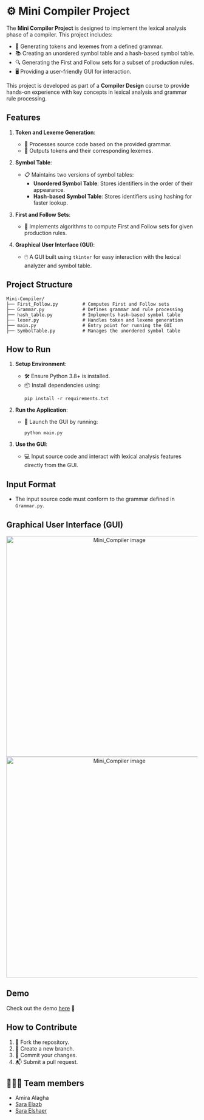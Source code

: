 # ⚙️ Mini Compiler Project

The **Mini Compiler Project** is designed to implement the lexical analysis phase of a compiler. This project includes:

- 📝 Generating tokens and lexemes from a defined grammar.
- 📚 Creating an unordered symbol table and a hash-based symbol table.
- 🔍 Generating the First and Follow sets for a subset of production rules.
- 🖥️ Providing a user-friendly GUI for interaction.

This project is developed as part of a **Compiler Design** course to provide hands-on experience with key concepts in lexical analysis and grammar rule processing.

## Features

1. **Token and Lexeme Generation**: 
   - 🧩 Processes source code based on the provided grammar.
   - 📄 Outputs tokens and their corresponding lexemes.

2. **Symbol Table**: 
   - 📋 Maintains two versions of symbol tables:
     - **Unordered Symbol Table**: Stores identifiers in the order of their appearance.
     - **Hash-based Symbol Table**: Stores identifiers using hashing for faster lookup.

3. **First and Follow Sets**:
   - 🧮 Implements algorithms to compute First and Follow sets for given production rules.

4. **Graphical User Interface (GUI)**:
   - 🖱️ A GUI built using `tkinter` for easy interaction with the lexical analyzer and symbol table.

## Project Structure

```
Mini-Compiler/
├── First_Follow.py         # Computes First and Follow sets
├── Grammar.py              # Defines grammar and rule processing
├── hash_table.py           # Implements hash-based symbol table
├── lexer.py                # Handles token and lexeme generation
├── main.py                 # Entry point for running the GUI
├── SymbolTable.py          # Manages the unordered symbol table
```

## How to Run

1. **Setup Environment**:
   - 🛠️ Ensure Python 3.8+ is installed.
   - 📦 Install dependencies using:
     ```
     pip install -r requirements.txt
     ```

2. **Run the Application**:
   - 🚀 Launch the GUI by running:
     ```
     python main.py
     ```

3. **Use the GUI**:
   - 💻 Input source code and interact with lexical analysis features directly from the GUI.

## Input Format
- The input source code must conform to the grammar defined in `Grammar.py`.


## Graphical User Interface (GUI)
<div align="center">
   <img src="https://github.com/SaraElazb/Compilers-Project/blob/main/assets/mini_compiler1.png" alt="Mini_Compiler image" width="580px"><br>
   <img src="https://github.com/SaraElazb/Compilers-Project/blob/main/assets/mini_compiler2.png" alt="Mini_Compiler image" width="580px"><br>
</div>

## Demo
Check out the demo [here](https://drive.google.com/file/d/1NLp5jU7Lzv2S72DuUMV6YTts75TpvxOz/view?usp=drivesdk) 🚀

## How to Contribute
1. 🍴 Fork the repository.
2. 🌿 Create a new branch.
3. 💾 Commit your changes.
4. 📬 Submit a pull request.

## 👩🏻‍💻 Team members
- Amira Alagha
- [Sara Elazb](https://github.com/SaraElazb)
- [Sara Elshaer](https://github.com/saraelshaer) 


